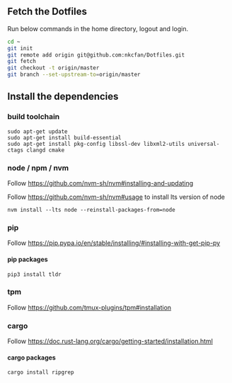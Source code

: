 ## Fetch the Dotfiles
Run below commands in the home directory, logout and login.

```bash
cd ~
git init
git remote add origin git@github.com:nkcfan/Dotfiles.git
git fetch
git checkout -t origin/master
git branch --set-upstream-to=origin/master
```

## Install the dependencies

### build toolchain
```
sudo apt-get update
sudo apt-get install build-essential
sudo apt-get install pkg-config libssl-dev libxml2-utils universal-ctags clangd cmake
```

### node / npm / nvm
Follow https://github.com/nvm-sh/nvm#installing-and-updating

Follow https://github.com/nvm-sh/nvm#usage to install lts version of node
```
nvm install --lts node --reinstall-packages-from=node
```

### pip
Follow https://pip.pypa.io/en/stable/installing/#installing-with-get-pip-py

#### pip packages
```
pip3 install tldr
```

### tpm
Follow https://github.com/tmux-plugins/tpm#installation

### cargo
Follow https://doc.rust-lang.org/cargo/getting-started/installation.html

#### cargo packages
```
cargo install ripgrep
```
